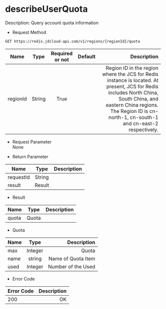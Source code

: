 # describeUserQuota

Description: Query account quota information

- Request Method
```xml
GET https://redis.jdcloud-api.com/v1/regions/{regionId}/quota
```
Name|Type|Required or not|Default|Description
---|:--:|:--:|:--:|---:
regionId|String|True||Region ID in the region where the JCS for Redis instance is located. At present, JCS for Redis includes North China, South China, and eastern China regions. The Region ID is cn-north-1, cn-south-1 and cn-east-2 respectively.

- Request Parameter<br>
None


- Return Parameter

Name|Type|Description
---|:--:|---:
requestId|String|
result|Result

- Result

Name|Type|Description
---|:--:|---:
quota|Quota|

- Quota

Name|Type|Description
---|:--:|---:
max|Integer|Quota
name|string|Name of Quota Item
used|Integer|Number of the Used

- Error Code

Error Code|Description
---|---:
200|OK
